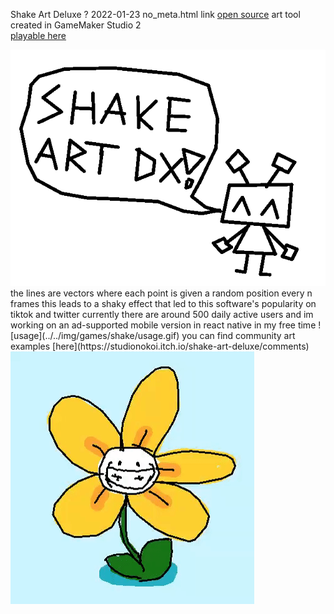 Shake Art Deluxe
?
2022-01-23
no_meta.html
link
[open source](https://github.com/parlajatwit/shake-art-deluxe) art tool created in GameMaker Studio 2  
[playable here](https://studionokoi.itch.io/shake-art-deluxe)  
<div class="small"><img src="../../img/games/shake/logo.gif"></div>
the lines are vectors where each point is given a random position every n frames  
this leads to a shaky effect that led to this software's popularity on tiktok and twitter  
currently there are around 500 daily active users and im working on an ad-supported mobile version in react native in my free time  
![usage](../../img/games/shake/usage.gif)  
you can find community art examples [here](https://studionokoi.itch.io/shake-art-deluxe/comments)  
<div class="small"><img src="../../img/games/shake/flower.gif"></div>
